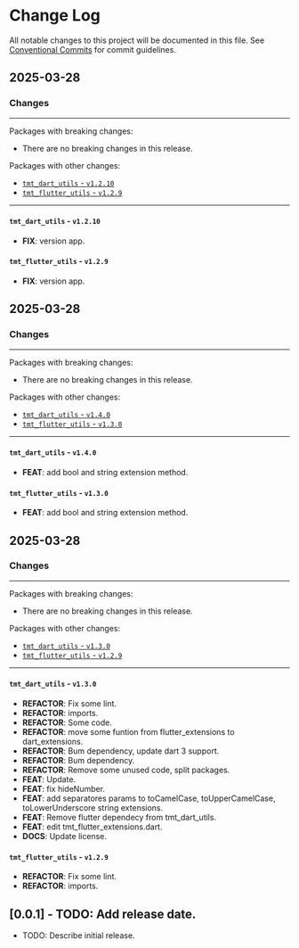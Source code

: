 # Change Log

All notable changes to this project will be documented in this file.
See [Conventional Commits](https://conventionalcommits.org) for commit guidelines.

## 2025-03-28

### Changes

---

Packages with breaking changes:

 - There are no breaking changes in this release.

Packages with other changes:

 - [`tmt_dart_utils` - `v1.2.10`](#tmt_dart_utils---v1210)
 - [`tmt_flutter_utils` - `v1.2.9`](#tmt_flutter_utils---v129)

---

#### `tmt_dart_utils` - `v1.2.10`

 - **FIX**: version app.

#### `tmt_flutter_utils` - `v1.2.9`

 - **FIX**: version app.


## 2025-03-28

### Changes

---

Packages with breaking changes:

 - There are no breaking changes in this release.

Packages with other changes:

 - [`tmt_dart_utils` - `v1.4.0`](#tmt_dart_utils---v140)
 - [`tmt_flutter_utils` - `v1.3.0`](#tmt_flutter_utils---v130)

---

#### `tmt_dart_utils` - `v1.4.0`

 - **FEAT**: add bool and string extension method.

#### `tmt_flutter_utils` - `v1.3.0`

 - **FEAT**: add bool and string extension method.


## 2025-03-28

### Changes

---

Packages with breaking changes:

 - There are no breaking changes in this release.

Packages with other changes:

 - [`tmt_dart_utils` - `v1.3.0`](#tmt_dart_utils---v130)
 - [`tmt_flutter_utils` - `v1.2.9`](#tmt_flutter_utils---v129)

---

#### `tmt_dart_utils` - `v1.3.0`

 - **REFACTOR**: Fix some lint.
 - **REFACTOR**: imports.
 - **REFACTOR**: Some code.
 - **REFACTOR**: move some funtion from flutter_extensions to dart_extensions.
 - **REFACTOR**: Bum dependency, update dart 3 support.
 - **REFACTOR**: Bum dependency.
 - **REFACTOR**: Remove some unused code, split packages.
 - **FEAT**: Update.
 - **FEAT**: fix hideNumber.
 - **FEAT**: add separatores params to toCamelCase, toUpperCamelCase, toLowerUnderscore string extensions.
 - **FEAT**: Remove flutter dependecy from tmt_dart_utils.
 - **FEAT**: edit tmt_flutter_extensions.dart.
 - **DOCS**: Update license.

#### `tmt_flutter_utils` - `v1.2.9`

 - **REFACTOR**: Fix some lint.
 - **REFACTOR**: imports.

## [0.0.1] - TODO: Add release date.

* TODO: Describe initial release.
